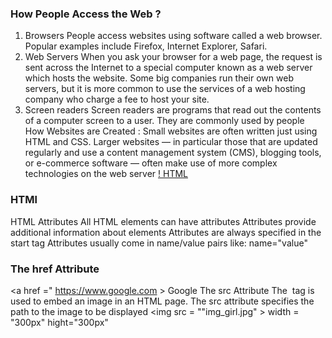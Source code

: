 
### How People Access the Web ?
  1) Browsers People access websites using software called a web browser. Popular examples include Firefox, Internet Explorer, Safari.
 2) Web Servers When you ask your browser for a web page, the request is sent across the Internet to a special computer known as a web server which hosts the website. Some big companies run their own web servers, but it is more common to use the services of a web hosting company who charge a fee to host your site.
 3) Screen readers Screen readers are programs that read out the contents of a computer screen to a user. They are commonly used by people
 How Websites are Created : Small websites are often written just using HTML and CSS. Larger websites — in particular those that are updated regularly and use a content management system (CMS), blogging tools, or e-commerce software — often make use of more complex technologies on the web server
[! HTML](https://mason.gmu.edu/~kshiffl4/375/HTML_Tags.jpg)
### HTMl
HTML Attributes
All HTML elements can have attributes
Attributes provide additional information about elements
Attributes are always specified in the start tag
Attributes usually come in name/value pairs like: name="value"
### The href Attribute
<a href =" https://www.google.com > Google </a>
 The src Attribute
The <img> tag is used to embed an image in an HTML page. The src attribute specifies the path to the image to be displayed 
<img src = ""img_girl.jpg" > width = "300px" hight="300px"




